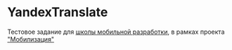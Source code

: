 # YandexTranslate
Тестовое задание для [школы мобильной разработки](https://academy.yandex.ru/events/mobdev/msk-2017/), в рамках проекта ["Мобилизация"](https://yandex.ru/mobilization/)
